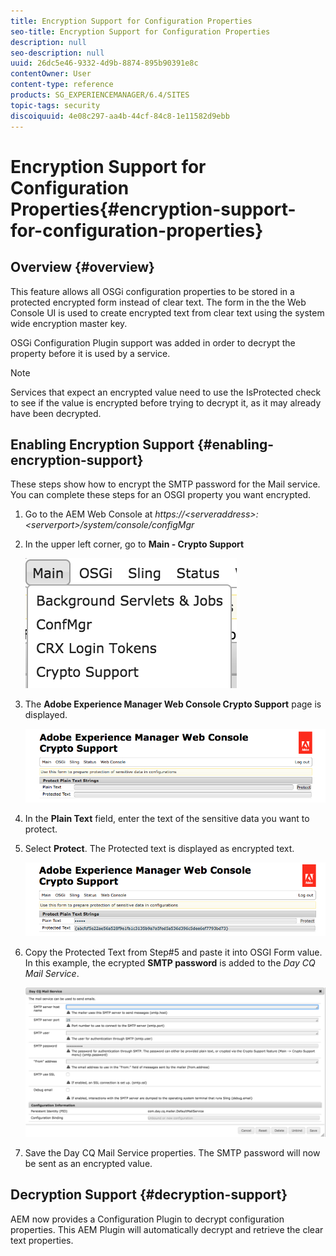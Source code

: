 ```yaml
---
title: Encryption Support for Configuration Properties
seo-title: Encryption Support for Configuration Properties
description: null
seo-description: null
uuid: 26dc5e46-9332-4d9b-8874-895b90391e8c
contentOwner: User
content-type: reference
products: SG_EXPERIENCEMANAGER/6.4/SITES
topic-tags: security
discoiquuid: 4e08c297-aa4b-44cf-84c8-1e11582d9ebb
---
```


# Encryption Support for Configuration Properties{#encryption-support-for-configuration-properties}

## Overview {#overview}

This feature allows all OSGi configuration properties to be stored in a protected encrypted form instead of clear text. The form in the the Web Console UI is used to create encrypted text from clear text using the system wide encryption master key.

OSGi Configuration Plugin support was added in order to decrypt the property before it is used by a service.

>[!NOTE]
>
>Services that expect an encrypted value need to use the IsProtected check to see if the value is encrypted before trying to decrypt it, as it may already have been decrypted.

## Enabling Encryption Support {#enabling-encryption-support}

These steps show how to encrypt the SMTP password for the Mail service. You can complete these steps for an OSGI property you want encrypted.

1. Go to the AEM Web Console at *https://&lt;serveraddress&gt;:&lt;serverport&gt;/system/console/configMgr*
1. In the upper left corner, go to **Main - Crypto Support**

   ![chlimage_1-325](assets/chlimage_1-325.png)

1. The **Adobe Experience Manager Web Console Crypto Support** page is displayed.

   ![screen_shot_2018-08-01at113417am](assets/screen_shot_2018-08-01at113417am.png)

1. In the **Plain Text** field, enter the text of the sensitive data you want to protect.
1. Select **Protect**. The Protected text is displayed as encrypted text.

   ![screen_shot_2018-08-01at113844am](assets/screen_shot_2018-08-01at113844am.png)

1. Copy the Protected Text from Step#5 and paste it into OSGI Form value. In this example, the ecrypted **SMTP password** is added to the *Day CQ Mail Service*.

   ![screen_shot_2016-12-18at105809pm](assets/screen_shot_2016-12-18at105809pm.png)

1. Save the Day CQ Mail Service properties. The SMTP password will now be sent as an encrypted value.

## Decryption Support {#decryption-support}

AEM now provides a Configuration Plugin to decrypt configuration properties. This AEM Plugin will automatically decrypt and retrieve the clear text properties. 
